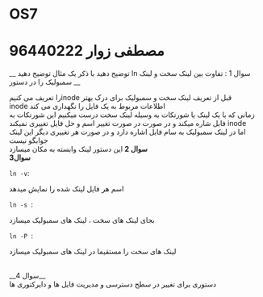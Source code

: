 # OS7
# مصطفی زوار 96440222

__ توضیح دهید با ذکر یک مثال توضیح دهید ln سوال 1 : تفاوت بین لینک سخت و لینک سمبولیک را در دستور __

را تعریف می کنیمinode قبل از تعریف لینک سخت و سمبولیک برای درک بهتر
<br>
inode 
اطلاعات مربوط به یک فایل را نگهداری می کند
<br>
زمانی که با یک لینک یا شورتکات به وسیله لینک سخت درست میکنیم این شورتکات به
<br>
 فایل شاره میکند و در صورت  در صورت تغییر اسم و حل فایل تغییری نمیکند inode 
 <br>
  اما در لینک سمبولیک به سام فایل اشاره دارد و در صورت هر تغییری دیگر این لینک جوابگو نیست
  <br>
 __سوال 2__
 این دستور لینک وابسته به مکان میسازد
<br>
__سوال3__

`ln -v`:

اسم هر فایل لینک شده را نمایش میدهد

`ln -s `:

بجای لینک های سخت ، لینک های سمبولیک میسازد

`ln -P `:

لینک های سخت را مستقیما در لینک های سمبولیک میسازد


<br>
__سوال 4__
<br>
دستوری برای تغییر در سطح دسترسی و مدیریت فایل ها و دایرکتوری ها 
